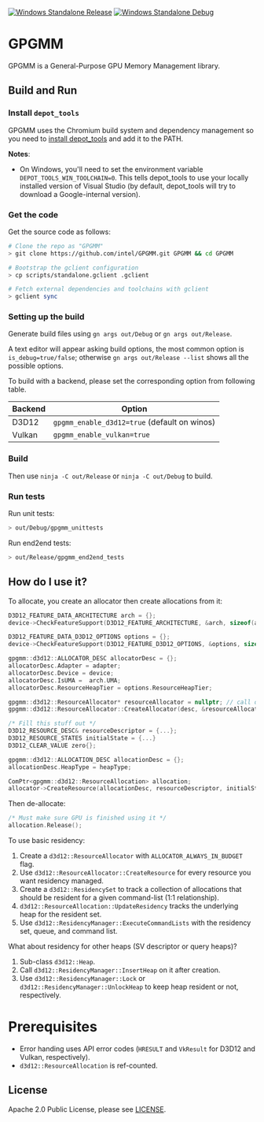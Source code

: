 [![Windows Standalone Release](https://github.com/intel/GPGMM/actions/workflows/win_standalone_rel.yaml/badge.svg)](https://github.com/intel/GPGMM/actions/workflows/win_standalone_rel.yaml)
[![Windows Standalone Debug](https://github.com/intel/GPGMM/actions/workflows/win_standalone_dbg.yaml/badge.svg)](https://github.com/intel/GPGMM/actions/workflows/win_standalone_dbg.yaml)

# GPGMM

GPGMM is a General-Purpose GPU Memory Management library.

## Build and Run

### Install `depot_tools`

GPGMM uses the Chromium build system and dependency management so you need to [install depot_tools] and add it to the PATH.

[install depot_tools]: http://commondatastorage.googleapis.com/chrome-infra-docs/flat/depot_tools/docs/html/depot_tools_tutorial.html#_setting_up

**Notes**:
 * On Windows, you'll need to set the environment variable `DEPOT_TOOLS_WIN_TOOLCHAIN=0`. This tells depot_tools to use your locally installed version of Visual Studio (by default, depot_tools will try to download a Google-internal version).

### Get the code

Get the source code as follows:

```sh
# Clone the repo as "GPGMM"
> git clone https://github.com/intel/GPGMM.git GPGMM && cd GPGMM

# Bootstrap the gclient configuration
> cp scripts/standalone.gclient .gclient

# Fetch external dependencies and toolchains with gclient
> gclient sync
```

### Setting up the build
Generate build files using `gn args out/Debug` or `gn args out/Release`.

A text editor will appear asking build options, the most common option is `is_debug=true/false`; otherwise `gn args out/Release --list` shows all the possible options.

To build with a backend, please set the corresponding option from following table.

| Backend | Option |
|---------|--------------|
| D3D12 | `gpgmm_enable_d3d12=true` (default on winos) |
| Vulkan | `gpgmm_enable_vulkan=true` |

### Build

Then use `ninja -C out/Release` or `ninja -C out/Debug` to build.

### Run tests

Run unit tests:
```sh
> out/Debug/gpgmm_unittests
```

Run end2end tests:
```sh
> out/Release/gpgmm_end2end_tests
```

## How do I use it?

To allocate, you create an allocator then create allocations from it:
```cpp
D3D12_FEATURE_DATA_ARCHITECTURE arch = {};
device->CheckFeatureSupport(D3D12_FEATURE_ARCHITECTURE, &arch, sizeof(arch)

D3D12_FEATURE_DATA_D3D12_OPTIONS options = {};
device->CheckFeatureSupport(D3D12_FEATURE_D3D12_OPTIONS, &options, sizeof(options)));

gpgmm::d3d12::ALLOCATOR_DESC allocatorDesc = {};
allocatorDesc.Adapter = adapter;
allocatorDesc.Device = device;
allocatorDesc.IsUMA =  arch.UMA;
allocatorDesc.ResourceHeapTier = options.ResourceHeapTier;

gpgmm::d3d12::ResourceAllocator* resourceAllocator = nullptr; // call delete to destroy
gpgmm::d3d12::ResourceAllocator::CreateAllocator(desc, &resourceAllocator);
```

```cpp
/* Fill this stuff out */
D3D12_RESOURCE_DESC& resourceDescriptor = {...};
D3D12_RESOURCE_STATES initialState = {...}
D3D12_CLEAR_VALUE zero{};

gpgmm::d3d12::ALLOCATION_DESC allocationDesc = {};
allocationDesc.HeapType = heapType;

ComPtr<gpgmm::d3d12::ResourceAllocation> allocation;
allocator->CreateResource(allocationDesc, resourceDescriptor, initialState, &zero, &allocation);
```

Then de-allocate:
```cpp
/* Must make sure GPU is finished using it */
allocation.Release();
```

To use basic residency:
1. Create a `d3d12::ResourceAllocator` with `ALLOCATOR_ALWAYS_IN_BUDGET` flag.
2. Use `d3d12::ResourceAllocator::CreateResource` for every resource you want residency managed.
3. Create a `d3d12::ResidencySet` to track a collection of allocations that should be resident for a given command-list (1:1 relationship).
4. `d3d12::ResourceAllocation::UpdateResidency` tracks the underlying heap for the resident set.
5. Use `d3d12::ResidencyManager::ExecuteCommandLists` with the residency set, queue, and command list.

What about residency for other heaps (SV descriptor or query heaps)?
1. Sub-class `d3d12::Heap`.
2. Call `d3d12::ResidencyManager::InsertHeap` on it after creation.
3. Use `d3d12::ResidencyManager::Lock` or `d3d12::ResidencyManager::UnlockHeap` to keep heap resident or not, respectively.

# Prerequisites
* Error handing uses API error codes (`HRESULT` and `VkResult` for D3D12 and Vulkan, respectively).
* `d3d12::ResourceAllocation` is ref-counted.

## License

Apache 2.0 Public License, please see [LICENSE](/LICENSE).
